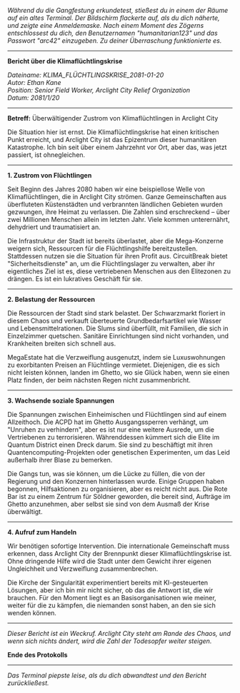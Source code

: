 _Während du die Gangfestung erkundetest, stießest du in einem der Räume auf ein altes Terminal. Der Bildschirm flackerte auf, als du dich näherte, und zeigte eine Anmeldemaske. Nach einem Moment des Zögerns entschlossest du dich, den Benutzernamen "humanitarian123" und das Passwort "arc42" einzugeben. Zu deiner Überraschung funktionierte es._

---

**Bericht über die Klimaflüchtlingskrise**

_Dateiname: KLIMA_FLÜCHTLINGSKRISE_2081-01-20  
Autor: Ethan Kane  
Position: Senior Field Worker, Arclight City Relief Organization  
Datum: 2081/1/20_

---

**Betreff:** Überwältigender Zustrom von Klimaflüchtlingen in Arclight City

Die Situation hier ist ernst. Die Klimaflüchtlingskrise hat einen kritischen Punkt erreicht, und Arclight City ist das Epizentrum dieser humanitären Katastrophe. Ich bin seit über einem Jahrzehnt vor Ort, aber das, was jetzt passiert, ist ohnegleichen.

---

**1. Zustrom von Flüchtlingen**

Seit Beginn des Jahres 2080 haben wir eine beispiellose Welle von Klimaflüchtlingen, die in Arclight City strömen. Ganze Gemeinschaften aus überfluteten Küstenstädten und verbrannten ländlichen Gebieten wurden gezwungen, ihre Heimat zu verlassen. Die Zahlen sind erschreckend – über zwei Millionen Menschen allein im letzten Jahr. Viele kommen unterernährt, dehydriert und traumatisiert an.

Die Infrastruktur der Stadt ist bereits überlastet, aber die Mega-Konzerne weigern sich, Ressourcen für die Flüchtlingshilfe bereitzustellen. Stattdessen nutzen sie die Situation für ihren Profit aus. CircuitBreak bietet "Sicherheitsdienste" an, um die Flüchtlingslager zu verwalten, aber ihr eigentliches Ziel ist es, diese vertriebenen Menschen aus den Elitezonen zu drängen. Es ist ein lukratives Geschäft für sie.

---

**2. Belastung der Ressourcen**

Die Ressourcen der Stadt sind stark belastet. Der Schwarzmarkt floriert in diesem Chaos und verkauft überteuerte Grundbedarfsartikel wie Wasser und Lebensmittelrationen. Die Slums sind überfüllt, mit Familien, die sich in Einzelzimmer quetschen. Sanitäre Einrichtungen sind nicht vorhanden, und Krankheiten breiten sich schnell aus.

MegaEstate hat die Verzweiflung ausgenutzt, indem sie Luxuswohnungen zu exorbitanten Preisen an Flüchtlinge vermietet. Diejenigen, die es sich nicht leisten können, landen im Ghetto, wo sie Glück haben, wenn sie einen Platz finden, der beim nächsten Regen nicht zusammenbricht.

---

**3. Wachsende soziale Spannungen**

Die Spannungen zwischen Einheimischen und Flüchtlingen sind auf einem Allzeithoch. Die ACPD hat im Ghetto Ausgangssperren verhängt, um "Unruhen zu verhindern", aber es ist nur eine weitere Ausrede, um die Vertriebenen zu terrorisieren. Währenddessen kümmert sich die Elite im Quantum District einen Dreck darum. Sie sind zu beschäftigt mit ihren Quantencomputing-Projekten oder genetischen Experimenten, um das Leid außerhalb ihrer Blase zu bemerken.

Die Gangs tun, was sie können, um die Lücke zu füllen, die von der Regierung und den Konzernen hinterlassen wurde. Einige Gruppen haben begonnen, Hilfsaktionen zu organisieren, aber es reicht nicht aus. Die Rote Bar ist zu einem Zentrum für Söldner geworden, die bereit sind, Aufträge im Ghetto anzunehmen, aber selbst sie sind von dem Ausmaß der Krise überwältigt.

---

**4. Aufruf zum Handeln**

Wir benötigen sofortige Intervention. Die internationale Gemeinschaft muss erkennen, dass Arclight City der Brennpunkt dieser Klimaflüchtlingskrise ist. Ohne dringende Hilfe wird die Stadt unter dem Gewicht ihrer eigenen Ungleichheit und Verzweiflung zusammenbrechen.

Die Kirche der Singularität experimentiert bereits mit KI-gesteuerten Lösungen, aber ich bin mir nicht sicher, ob das die Antwort ist, die wir brauchen. Für den Moment liegt es an Basisorganisationen wie meiner, weiter für die zu kämpfen, die niemanden sonst haben, an den sie sich wenden können.

---

_Dieser Bericht ist ein Weckruf. Arclight City steht am Rande des Chaos, und wenn sich nichts ändert, wird die Zahl der Todesopfer weiter steigen._

**Ende des Protokolls**

---

_Das Terminal piepste leise, als du dich abwandtest und den Bericht zurückließest._
